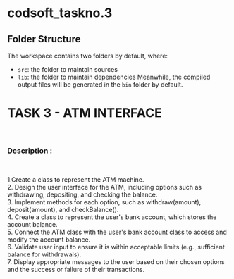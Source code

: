 # codsoft_taskno.3
## Folder Structure
The workspace contains two folders by default, where:
- `src`: the folder to maintain sources
- `lib`: the folder to maintain dependencies
Meanwhile, the compiled output files will be generated in the `bin` folder by default.

<h1>TASK 3 - ATM INTERFACE</h1>
<br>
<h3>Description :</h3>
<br>
<p>
1.Create a class to represent the ATM machine.<br>
2. Design the user interface for the ATM, including options such as withdrawing, depositing, and
checking the balance.<br>
3. Implement methods for each option, such as withdraw(amount), deposit(amount), and
checkBalance().<br>
4. Create a class to represent the user's bank account, which stores the account balance.<br>
5. Connect the ATM class with the user's bank account class to access and modify the account
balance.<br>
6. Validate user input to ensure it is within acceptable limits (e.g., sufficient balance for withdrawals).<br>
7. Display appropriate messages to the user based on their chosen options and the success or failure
of their transactions.<br>
</p>
